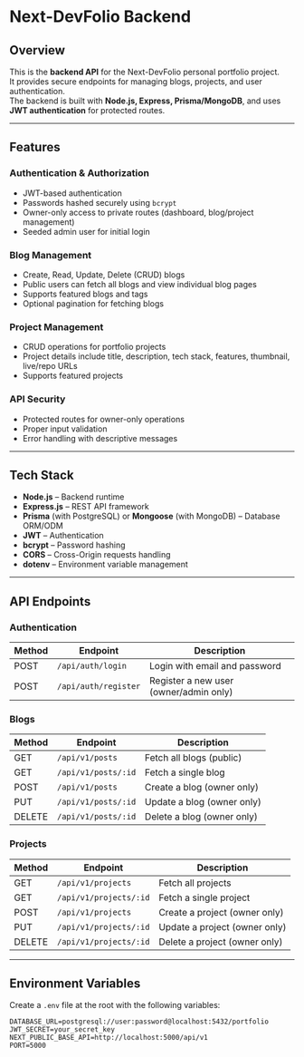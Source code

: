 # Next-DevFolio Backend

## Overview

This is the **backend API** for the Next-DevFolio personal portfolio project.  
It provides secure endpoints for managing blogs, projects, and user authentication.  
The backend is built with **Node.js, Express, Prisma/MongoDB**, and uses **JWT authentication** for protected routes.

---

## Features

### Authentication & Authorization
- JWT-based authentication
- Passwords hashed securely using `bcrypt`
- Owner-only access to private routes (dashboard, blog/project management)
- Seeded admin user for initial login

### Blog Management
- Create, Read, Update, Delete (CRUD) blogs
- Public users can fetch all blogs and view individual blog pages
- Supports featured blogs and tags
- Optional pagination for fetching blogs

### Project Management
- CRUD operations for portfolio projects
- Project details include title, description, tech stack, features, thumbnail, live/repo URLs
- Supports featured projects

### API Security
- Protected routes for owner-only operations
- Proper input validation
- Error handling with descriptive messages

---

## Tech Stack

- **Node.js** – Backend runtime  
- **Express.js** – REST API framework  
- **Prisma** (with PostgreSQL) or **Mongoose** (with MongoDB) – Database ORM/ODM  
- **JWT** – Authentication  
- **bcrypt** – Password hashing  
- **CORS** – Cross-Origin requests handling  
- **dotenv** – Environment variable management  

---

## API Endpoints

### Authentication

| Method | Endpoint | Description |
| ------ | -------- | ----------- |
| POST | `/api/auth/login` | Login with email and password |
| POST | `/api/auth/register` | Register a new user (owner/admin only) |

### Blogs

| Method | Endpoint | Description |
| ------ | -------- | ----------- |
| GET | `/api/v1/posts` | Fetch all blogs (public) |
| GET | `/api/v1/posts/:id` | Fetch a single blog |
| POST | `/api/v1/posts` | Create a blog (owner only) |
| PUT | `/api/v1/posts/:id` | Update a blog (owner only) |
| DELETE | `/api/v1/posts/:id` | Delete a blog (owner only) |

### Projects

| Method | Endpoint | Description |
| ------ | -------- | ----------- |
| GET | `/api/v1/projects` | Fetch all projects |
| GET | `/api/v1/projects/:id` | Fetch a single project |
| POST | `/api/v1/projects` | Create a project (owner only) |
| PUT | `/api/v1/projects/:id` | Update a project (owner only) |
| DELETE | `/api/v1/projects/:id` | Delete a project (owner only) |

---

## Environment Variables

Create a `.env` file at the root with the following variables:

```env
DATABASE_URL=postgresql://user:password@localhost:5432/portfolio
JWT_SECRET=your_secret_key
NEXT_PUBLIC_BASE_API=http://localhost:5000/api/v1
PORT=5000
```